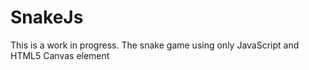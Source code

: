 SnakeJs
=======


This is a work in progress. The snake game using only JavaScript and HTML5 Canvas element
